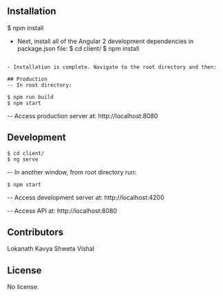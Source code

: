 

## Installation
$ npm install


- Next, install all of the Angular 2 development dependencies in package.json file:
$ cd client/
$ npm install
```

- Installation is complete. Navigate to the root directory and then:  

## Production
-- In root directory:

$ npm run build
$ npm start
```
-- Access production server at: http://localhost:8080

## Development
```
$ cd client/
$ ng serve
```
-- In another window, from root directory run:
```
$ npm start
```
-- Access development server at: http://localhost:4200

-- Access API at: http://localhost:8080


## Contributors

Lokanath
Kavya
Shweta
Vishal

## License

No license.
